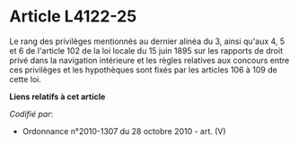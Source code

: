 # Article L4122-25

Le rang des privilèges mentionnés au dernier alinéa du 3, ainsi qu'aux 4, 5 et 6 de l'article 102 de la loi locale du 15 juin
1895 sur les rapports de droit privé dans la navigation intérieure et les règles relatives aux concours entre ces privilèges
et les hypothèques sont fixés par les articles 106 à 109 de cette loi.

**Liens relatifs à cet article**

_Codifié par_:

  - Ordonnance n°2010-1307 du 28 octobre 2010 - art. (V)
